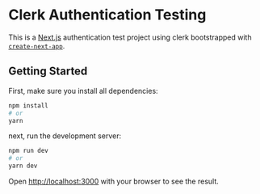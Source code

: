 # Clerk Authentication Testing

This is a [Next.js](https://nextjs.org/) authentication test project using clerk bootstrapped with [`create-next-app`](https://github.com/vercel/next.js/tree/canary/packages/create-next-app).

## Getting Started

First, make sure you install all dependencies:

```bash
npm install
# or
yarn
```

next, run the development server:

```bash
npm run dev
# or
yarn dev
```

Open [http://localhost:3000](http://localhost:3000) with your browser to see the result.
